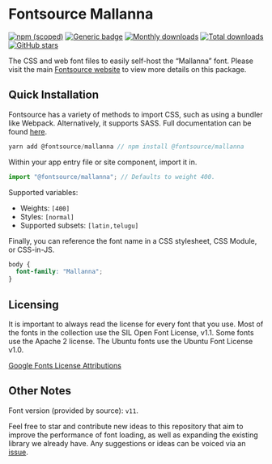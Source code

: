 # Fontsource Mallanna

[![npm (scoped)](https://img.shields.io/npm/v/@fontsource/mallanna?color=brightgreen)](https://www.npmjs.com/package/@fontsource/mallanna) [![Generic badge](https://img.shields.io/badge/fontsource-passing-brightgreen)](https://github.com/fontsource/fontsource) [![Monthly downloads](https://badgen.net/npm/dm/@fontsource/mallanna)](https://github.com/fontsource/fontsource) [![Total downloads](https://badgen.net/npm/dt/@fontsource/mallanna)](https://github.com/fontsource/fontsource) [![GitHub stars](https://img.shields.io/github/stars/fontsource/fontsource.svg?style=social&label=Star)](https://github.com/fontsource/fontsource/stargazers)

The CSS and web font files to easily self-host the “Mallanna” font. Please visit the main [Fontsource website](https://fontsource.org/fonts/mallanna) to view more details on this package.

## Quick Installation

Fontsource has a variety of methods to import CSS, such as using a bundler like Webpack. Alternatively, it supports SASS. Full documentation can be found [here](https://fontsource.org/docs/introduction).

```javascript
yarn add @fontsource/mallanna // npm install @fontsource/mallanna
```

Within your app entry file or site component, import it in.

```javascript
import "@fontsource/mallanna"; // Defaults to weight 400.
```

Supported variables:

- Weights: `[400]`
- Styles: `[normal]`
- Supported subsets: `[latin,telugu]`

Finally, you can reference the font name in a CSS stylesheet, CSS Module, or CSS-in-JS.

```css
body {
  font-family: "Mallanna";
}
```

## Licensing

It is important to always read the license for every font that you use.
Most of the fonts in the collection use the SIL Open Font License, v1.1. Some fonts use the Apache 2 license. The Ubuntu fonts use the Ubuntu Font License v1.0.

[Google Fonts License Attributions](https://fonts.google.com/attribution)

## Other Notes

Font version (provided by source): `v11`.

Feel free to star and contribute new ideas to this repository that aim to improve the performance of font loading, as well as expanding the existing library we already have. Any suggestions or ideas can be voiced via an [issue](https://github.com/fontsource/fontsource/issues).
